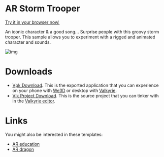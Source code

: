 # AR Storm Trooper
[Try it in your browser now!](/vlk/samples/ar-storm-trooper/Storm-Trooper-Sample-V2.vpk)

An iconic character & a good song... Surprise people with this groovy storm trooper. This sample allows you to experiment with a rigged and animated character and sounds.

![img](https://cdn2.talansoft.com/ftp/img/www/Marketing-and-Creative-Agencies.jpg)

# Downloads

- [Vpk Download](https://cdn2.talansoft.com/ftp/samples/Storm-Trooper-Sample-V2.vpk). This is the exported application that you can experience on your phone with [We3D](/vlk/downloads#we3d) or desktop with [Valkyrie](/vlk/downloads#vlk).
- [Vlk Project Download](https://cdn2.talansoft.com/ftp/samples/Storm-Trooper-Sample-V2.zip). This is the source project that you can tinker with in the [Valkyrie editor](/vlk/downloads#vlk).

# Links

You might also be interested in these templates:

- [AR education](./ar-education)
- [AR dragon](./ar-dragon)

